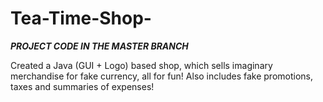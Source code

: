 # Tea-Time-Shop-
***PROJECT CODE IN THE MASTER BRANCH***

Created a Java (GUI + Logo) based shop, which sells imaginary merchandise for fake currency, all for fun! Also includes fake promotions, taxes and summaries of expenses!

